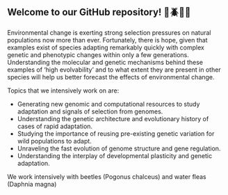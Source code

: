 ## Welcome to our GitHub repository! 🧬🪲🔬🦋
Environmental change is exerting strong selection pressures on natural populations now more than ever. Fortunately, there is hope, given that examples exist of species adapting remarkably quickly with complex genetic and phenotypic changes within only a few generations. Understanding the molecular and genetic mechanisms behind these examples of ‘high evolvability’ and to what extent they are present in other species will help us better forecast the effects of environmental change.

Topics that we intensively work on are:

- Generating new genomic and computational resources to study adaptation and signals of selection from genomes.
- Understanding the genetic architecture and evolutionary history of cases of rapid adaptation.
- Studying the importance of reusing pre-existing genetic variation for wild populations to adapt.
- Unraveling the fast evolution of genome structure and gene regulation.
- Understanding the interplay of developmental plasticity and genetic adaptation.

We work intensively with beetles (Pogonus chalceus) and ​​​​​​water fleas (Daphnia magna) 

<!--

**Here are some ideas to get you started:**

🙋‍♀️ A short introduction - what is your organization all about?
🌈 Contribution guidelines - how can the community get involved?
👩‍💻 Useful resources - where can the community find your docs? Is there anything else the community should know?
🍿 Fun facts - what does your team eat for breakfast?
🧙 Remember, you can do mighty things with the power of [Markdown](https://docs.github.com/github/writing-on-github/getting-started-with-writing-and-formatting-on-github/basic-writing-and-formatting-syntax)
-->
